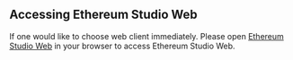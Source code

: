 ## **Accessing** Ethereum Studio Web

If one would like to choose web client immediately. Please open [Ethereum Studio Web](https://eth.ide.black/) in your browser to access Ethereum Studio Web.